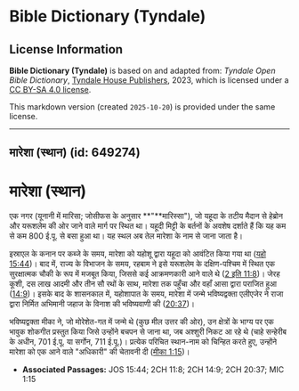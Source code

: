 # Bible Dictionary (Tyndale)

## License Information

**Bible Dictionary (Tyndale)** is based on and adapted from: _Tyndale Open Bible Dictionary_, [Tyndale House Publishers](https://tyndaleopenresources.com/), 2023, which is licensed under a [CC BY-SA 4.0 license](https://creativecommons.org/licenses/by-sa/4.0/legalcode.en).

This markdown version (created `2025-10-20`) is provided under the same license.



--------------------------------

## मारेशा (स्थान) (id: 649274)

मारेशा (स्थान)
==============

एक नगर (यूनानी में मारिसा; जोसीफस के अनुसार **"**मारिस्सा"), जो यहूदा के तटीय मैदान से हेब्रोन और यरूशलेम की ओर जाने वाले मार्ग पर स्थित था। यहूदी मिट्टी के बर्तनों के अवशेष दर्शाते हैं कि यह कम से कम 800 ई.पू. से बसा हुआ था। यह स्थल अब तेल मारेशा के नाम से जाना जाता है।

इस्राएल के कनान पर कब्जे के समय, मारेशा को यहोशू द्वारा यहूदा को आवंटित किया गया था ([यहो 15:44](https://ref.ly/Josh15:44))। बाद में, राज्य के विभाजन के समय, रहबाम ने इसे यरूशलेम के दक्षिण\-पश्चिम में स्थित एक सुरक्षात्मक चौकी के रूप में मजबूत किया, जिससे कई आक्रमणकारी आने वाले थे ([2 इति 11:8](https://ref.ly/2Chr11:8))। जेरह कूशी, दस लाख आदमी और तीन सौ रथों के साथ, मारेशा तक पहुँचा और वहाँ आसा द्वारा पराजित हुआ ([14:9](https://ref.ly/2Chr14:9))। इसके बाद के शासनकाल में, यहोशापात के समय, मारेशा में जन्मे भविष्यद्वक्ता एलीएजेर ने राजा द्वारा निर्मित अभिमानी जहाज के विनाश की भविष्यवाणी की ([20:37](https://ref.ly/2Chr20:37))।

भविष्यद्वक्ता मीका ने, जो मोरेशेत\-गत में जन्मे थे (कुछ मील उत्तर की ओर), उन क्षेत्रों के भाग्य पर एक भावुक शोकगीत प्रस्तुत किया जिसे उन्होंने बचपन से जाना था, जब अश्शुरी निकट आ रहे थे (चाहे सन्हेरीब के अधीन, 701 ई.पू. या सर्गोन, 711 ई.पू.)। प्रत्येक परिचित स्थान\-नाम को चिन्हित करते हुए, उन्होंने मारेशा को एक आने वाले "अधिकारी" की चेतावनी दी ([मीका 1:15](https://ref.ly/Mic1:15))।

* **Associated Passages:** JOS 15:44; 2CH 11:8; 2CH 14:9; 2CH 20:37; MIC 1:15

